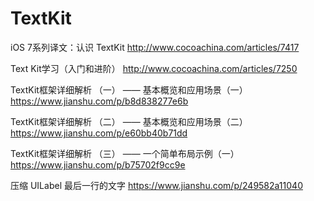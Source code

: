 # TextKit

iOS 7系列译文：认识 TextKit
http://www.cocoachina.com/articles/7417

Text Kit学习（入门和进阶）
http://www.cocoachina.com/articles/7250

TextKit框架详细解析 （一） —— 基本概览和应用场景（一）
https://www.jianshu.com/p/b8d838277e6b

TextKit框架详细解析 （二） —— 基本概览和应用场景（二）
https://www.jianshu.com/p/e60bb40b71dd

TextKit框架详细解析 （三） —— 一个简单布局示例（一）
https://www.jianshu.com/p/b75702f9cc9e


压缩 UILabel 最后一行的文字
https://www.jianshu.com/p/249582a11040